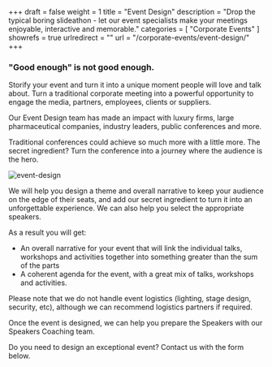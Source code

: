 +++
draft 		= false
weight		= 1
title 		= "Event Design"
description	= "Drop the typical boring slideathon - let our event specialists make your meetings enjoyable, interactive and memorable."
categories	= [ "Corporate Events" ]
showrefs	= true
urlredirect	= ""
url 		= "/corporate-events/event-design/"
+++

### "Good enough" is not good enough.

Storify your event and turn it into a unique moment people will love and talk about. Turn a traditional corporate meeting into a powerful opportunity to engage the media, partners, employees, clients or suppliers.

Our Event Design team has made an impact with luxury firms, large pharmaceutical companies, industry leaders, public conferences and more. 

Traditional conferences could achieve so much more with a little more. The secret ingredient? Turn the conference into a journey where the audience is the hero. 

![event-design][pic1]

We will help you design a theme and overall narrative to keep your audience on the edge of their seats, and add our secret ingredient to turn it into an unforgettable experience. We can also help you select the appropriate speakers.

As a result you will get:

* An overall narrative for your event that will link the individual talks, workshops and activities together into something greater than the sum of the parts
* A coherent agenda for the event, with a great mix of talks, workshops and activities.

Please note that we do not handle event logistics (lighting, stage design, security, etc), although we can recommend logistics partners if required.

Once the event is designed, we can help you prepare the Speakers with our Speakers Coaching team. 

Do you need to design an exceptional event? Contact us with the form below.

[pic1]: /pictures/corporate-events/event-design/event-design.jpg